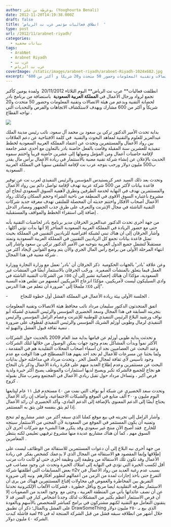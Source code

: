 ```yaml
---
author: يوغرطة بن علي (Youghourta Benali)
date: 2012-11-20T14:19:38.000Z
draft: false
title: 'انطلاق فعاليات مؤتمر عرب نت الرياض  '
type: post
url: /2012/11/arabnet-riyadh/
categories:
  - بيانات صحفية
tags:
  - ArabNet
  - Arabnet Riyadh
  - عرب نت
  - عرب نت الرياض
coverImage: /static/images/arabnet-riyadh/arabnet-Riyadh-1024x682.jpg
excerpt: "انطلقت فعاليات\\*\\* عرب نت الرياض\\*\\* اليوم الثلاثاء 20/11/2012\_ ولمدة يومين كأكبر تجمع لرواد ورجال الأعمال في **المملكة العربية السعودية** \_باستضافة من برنامج بادر لحضانة التقنية وبدعم من هيئة الاتصالات وتقنية المعلومات وحضور 50 متحدث و20 شريكاً و أكثر من 600"
---
```

انطلقت فعاليات\*\* عرب نت الرياض\*\* اليوم الثلاثاء 20/11/2012  ولمدة يومين كأكبر تجمع لرواد ورجال الأعمال في **المملكة العربية السعودية**  باستضافة من برنامج بادر لحضانة التقنية وبدعم من هيئة الاتصالات وتقنية المعلومات وحضور 50 متحدث و20 شريكاً و أكثر من 600 مشارك ويهدف لاستكشاف الاتجاهات والفرص والتحديات التي تواجه القطاع .

![](/static/images/arabnet-riyadh/arabnet-Riyadh-1024x682.jpg)

بداية تحدث الأمير الدكتور تركي بن سعود بن محمد آل سعود، نائب رئيس مدينة الملك عبدالعزيز للعلوم والتقنية لمعاهد البحوث والتقنية  في كلمة الافتتاحية عن دعم العلاقات بين رواد الأعمال والمستثمرين وتحدث عن اعتماد المملكة العربية السعودية لخطط تنفيذية للعشرين سنة المقبلة وقامت بالفعل حاضنة بادر بالتعاون مع أحدى عشر جامعة لإقامة حاضنات أعمال ومن المؤمل وصولها إلى عشرين حاضنة قريباً واختتم سموه الحديث بالإعلان عن إنشاء شركة تقنية معنية بالاستثمار في ريادة الأعمال برأس مال يقدر ب500 مليون دولار ورحب بتوجه عرب نت لإقامة الملتقى سنوياً في المملكة العربية السعودية .

وتحدث بعد ذلك السيد عمر كريستيدس المؤسس والرئيس التنفيذي لعرب نت عن توفير قاعدة بيانات لأكثر من 500 شركة عربية تهدف لإقامة تواصل دائم بين رواد الأعمال والمستثمرين تهدف في النهاية لخدمة الطرفين وتطرق لأهمية السوق السعودي لنجاح أي مشروع باعتباره السوق الأقوى في المنطقة من ناحية الشراء وحجم السكان وكذلك رواد الأعمال أصحاب الأفكار واختتم حديثه أن المحصلة للملتقى تهدف معرفة جديد شركات التقنية الناشئة في مجال الإنترنت والتعرف على طرق جذب الجمهور ومصادر الدخل إضافة إلى استقراء الخطط والمواقف والمستقبلية .

من جهة أخرى تحدث الدكتور عبدالعزيز الحرقان مدير برنامج بادر لحاضنات التقنية بأنه حتى مع حضور الريادة في المملكة العربية السعودية المتأخر إلا أنها بدأت تؤتي أكلها ، وأشار الحرقان إلى ان هناك تبني لشبكة افتراضية للرياديين التقنيين في المملكة بحيث تمثل قاعدة بيانات تجمع كل الرياديين التقنيين في المملكة العربية السعودية وتمتد مستقبلاً لتشمل جميع الدول العربية بتوجيه من الأمير الدكتور تركي بن سعود وأشار إلى انتهاء المرحلة الأولى من برامج رأس المال الجري والآن يتم وضع القوانين لإيجاد أكثر من شركة معنية في هذا المجال .

وعن علاقة 'بادر' بالجهات الحكومية  ذكر الحرقان أن 'بادر' تعمل مع وزارة التجارة ووزارة العمل فيما يتعلق بالمنشآت الصغيرة.  ورحّب الحرقان بالاستثمار أيضًا في المنشآت غير السعودية، مؤكدًا أن هنالك إحصائية تشير إلى أن ٥٥٪ من الشركات التقنية الناشئة في وادي السيليكون ليست لأمريكيين، مؤكدًا انزعاج الأمريكيين أنفسهم من تقلص هذه النسبة إلى ٤٥٪ ملمحًا إلى "ضرورة أن نتعلم من هذا الدرس".

\-          الجلسة الأولى بيئة ريادة الأعمال في المملكة الفشل أول خطوة للنجاح .

اتفق المتحدثون الدكتور سليمان مرداد نائب محافظ هيئة الاتصالات وتقنية المعلومات بتجربته السابقة في هذا المجال وسعد الخضيري المؤسس والرئيس التنفيذي لشبكة أبو نواف ورشيد البلاغ الرئيس التنفيذي للوطنية للإنترنت وعصام الزامل المؤسس والرئيس التنفيذي لرمال وطوبى أوزلم الشريك المؤسس والرئيس التنفيذي لقطوف على ضرورة تنمية ثقافة قبول الفشل والتهيؤ له .

و تحدثت بداية طوبى أوزلم عن قيامها بداية منذ العام 2009 بالحديث حول الشركات الأكثر نمواً وبدأت المشاكل بعدم وجود جهات يمكن الوصول من خلالها لتلك الشركات وعند البحث عن العصاميين نجد ان أسماء أصحاب المحلات التقليدية هم في المقدمة ، ولما بحثنا عن مسرعات للأعمال لم نجد أحد يفهم هذا المصطلح في هذا الوقت مع عدم وجود تأسيس لأي ثقافة لمجال العمل الحر . وتحدث مرداد في مداخلته حول بدايات البحث عن مستثمرين وعدم إطلاع العديد منهم على فكرة ريادة الأعمال وذكر بأن النجاح هو نجاح للجميع فالشركة تكبر ويصبح لديها استثمارات والموظف يصبح أكثر خبرة ولدية فرص أكبر ، وتساءل مرداد حول تقبل ريادي الأعمال في المجتمع وضرب مثال بقبوله كزوج .

وتحدث سعد الخضيري عن شبكة أبو نواف التي نمت من ٤٠ مستخدم قبل ١١ عام ليتابعها اليوم مليون و٢٠٠ ألف متابع في الموقع والشبكات الاجتماعية، وأضاف إن رائد الأعمال يحتاج أيضًا إلى الدعم المعنوي بالإضافة إلى الدعم المادي، وأكد الخضيري أن رائد الأعمال إذا لم يثق بنفسه فلن يثق به المستثمر.

وأشار الزامل إلى تجربته في بيع موقع كملنا الذي سبقه أكثر من عشر مشاريع لم تنجح وتمنيه أن يكون المستثمر في الموقع من السعودية لأن المجني من الاستثمار سيتجه للخارج  فقد أصبح الآن منتج غير سعودي وقد يتكرر هذا الشيء مع شركات أخرى لأن السوق مهم ، كما أن هناك مشاريع عديدة منها مشروع ترفيهي تعليمي لكنه ينتظر المغامرين .

من جهة أخرى نبه البلاع إلى أن دعوات المستثمرين للاستقالة من الوظائف ليست على إطلاقها وإنما المقصود هو الاستقالة من المجال الذي لا يدعمك كشخص يفكر  في ريادة الأعمال وقد تكون تلك الاستقالة من وظيفة إلى وظيفة أخرى حتى لو كانت ذات مرتب أقل لكسب الخبرة التي تؤدي في النهاية إلى امتلاك الخبرة وتحدث عن وجود مصاعب في بعض المسابقات التي أطلقتها شركة n2v بسبب عدم رغبة العديد من رواد الأعمال في التفرغ حتى بأخذ إجازات لمدة من الزمن من أعمالهم لتطوير أفكارهم  ونبه إلى ضرورة التفريق بين المخاطرة والغموض في محاولات إقناع المستثمرين فهناك من يرى أن الاستثمار بطرقه التقليدية ايضا مربح وبأقل خطورة ، فشركات الألعاب الإلكترونية تحدثنا عن أن نصف عائداتها يأتي من المنطقة العربية ، وحتى مع  وجود العديد من الصعوبات إلا أن فرص الاستثمار أعظم بكثير من المشكلات لذلك وجدنا أشخاص كبار في السن قد لا يتقنون التعامل مع التقنية لكنهم مشتركون في برامج كمباشر للمتخصص بالأسهم وبالعودة على الفشل وبالمثال؛ ذكر أن تطبيق DrawSomeThing الذي بيع بـ ٢٥٠ مليون دولار خلال أشهر من انطلاقه سبقه فشل من قبل الشركة المنتجة له في ٣٥ لعبة فاشلة كبدت الشركة ٤٠ مليون دولار.
